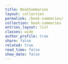 ```yaml
---
title: BookSummaries 
layout: collection 
permalink: /book-summaries/
collection: book-summaries
entries_layout: list 
classes: wide
author_profile: true
share: false
related: true
read_time: false
show_date: false
--- 
```



